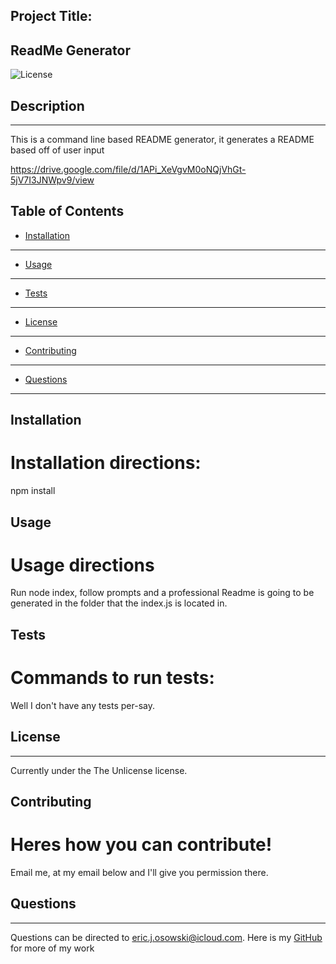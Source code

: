 Project Title:
  -------------

  ## ReadMe Generator
  ![License](https://img.shields.io/badge/License-TheUnlicense-blue)
## Description
--------------

This is a command line based README generator, it generates a README based off of user input

https://drive.google.com/file/d/1APi_XeVgvM0oNQjVhGt-5jV7I3JNWpv9/view


## Table of Contents 

* [Installation](#installation)
-------------------------------
* [Usage](#usage)
-----------------
* [Tests](#tests)
-----------------
* [License](#license)
---------------------
* [Contributing](#contributing)
-------------------------------
* [Questions](#questions)
-------------------------

## Installation

Installation directions:
========================
npm install


## Usage

Usage directions
================
Run node index, follow prompts and a professional Readme is going to be generated in the folder that the index.js is located in.


## Tests

Commands to run tests:
======================
Well I don't have any tests per-say.


## License
----------

Currently under the The Unlicense license.


## Contributing

Heres how you can contribute!
=============================
Email me, at my email below and I'll give you permission there.


## Questions
------------

Questions can be directed to eric.j.osowski@icloud.com. Here is my [GitHub](https://github.com/EricJamesOsowski) for more of my work
